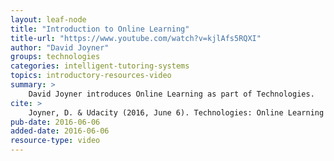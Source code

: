 ```yaml
---
layout: leaf-node
title: "Introduction to Online Learning"
title-url: "https://www.youtube.com/watch?v=kjlAfs5RQXI"
author: "David Joyner"
groups: technologies
categories: intelligent-tutoring-systems
topics: introductory-resources-video
summary: >
    David Joyner introduces Online Learning as part of Technologies.
cite: >
    Joyner, D. & Udacity (2016, June 6). Technologies: Online Learning Introductory Video. Retrieve from https://www.youtube.com/watch?v=kjlAfs5RQXI
pub-date: 2016-06-06
added-date: 2016-06-06
resource-type: video
---
```

